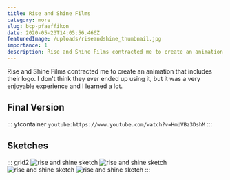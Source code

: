 ```yaml
---
title: Rise and Shine Films
category: more
slug: bcp-pfaeffikon
date: 2020-05-23T14:05:56.466Z
featuredImage: /uploads/riseandshine_thumbnail.jpg
importance: 1
description: Rise and Shine Films contracted me to create an animation that includes their logo.
---
```

Rise and Shine Films contracted me to create an animation that includes their logo. I don't think they ever ended up using it, but it was a very enjoyable experience and I learned a lot.

## Final Version

::: ytcontainer 
`youtube:https://www.youtube.com/watch?v=HmUVBz3DshM`
:::

## Sketches

::: grid2 
![rise and shine sketch](/uploads/riseandshine_sketch1.jpg)
![rise and shine sketch](/uploads/riseandshine_sketch3.jpg)
![rise and shine sketch](/uploads/riseandshine_sketch4.jpg)
![rise and shine sketch](/uploads/riseandshine_sketch5.jpg)
:::